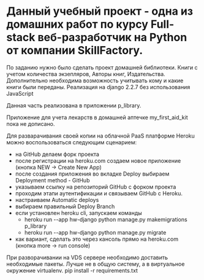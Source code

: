 # Данный учебный проект - одна из домашних работ по курсу Full-stack веб-разработчик на Python от компании SkillFactory.

По заданию нужно было сделать проект домашней библиотеки.
Книги с учетом количества экзепляров, Авторы книг, Издательства.
Дополнительно необходима возможность учитывать кому и какие книги были переданы.
Реализация на django 2.2.7 без использования JavaScript

Данная часть реализована в приложении p_library.

Приложение для учета лекарств в домашней аптечке my_first_aid_kit пока не дописано.

Для разварачивания своей копии на облачной PaaS платформе Heroku можно воспользоваться следующим сценарием:

- на GitHub делаем форк проекта
- после регистрации на heroku.com создаем новое приложение (кнопка NEW -> Create New App)
- после создания приложения во вкладке Deploy выбираем Deployment method - GitHub
- указываем ссылку на репозиторий GitHub с форком проекта
- проходим этапи аутентификации и связываем GitHub с Heroku.
- настраиваем Automatic deploys
- выбираем правильный Deploy Branch
- если установлен heroku cli, запускаем команды
    - heroku run --app hw-django python manage.py makemigrations p_library
    - heroku run --app hw-django python manage.py migrate
- как вариант, сделать это через кансоль прямо на heroku.com (кнопка more -> run console)
 
 При разворачивании на VDS сервере необходимо доставить необходимые пакеты. Лучше не в общую систему, а в виртуальное окружение virtualenv.
 pip install -r requirements.txt
